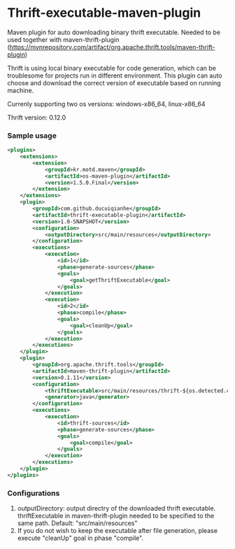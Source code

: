 # Thrift-executable-maven-plugin
Maven plugin for auto downloading binary thrift executable. Needed to be used together with maven-thrift-plugin (https://mvnrepository.com/artifact/org.apache.thrift.tools/maven-thrift-plugin)

Thrift is using local binary executable for code generation, which can be troublesome for projects run in different environment. This plugin can auto choose and download the correct version of executable based on running machine. 

Currenly supporting two os versions: windows-x86_64, linux-x86_64

Thrift version: 0.12.0

### Sample usage
```xml
<plugins>
    <extensions>
        <extension>
            <groupId>kr.motd.maven</groupId>
            <artifactId>os-maven-plugin</artifactId>
            <version>1.5.0.Final</version>
        </extension>
    </extensions>
    <plugin>
        <groupId>com.github.ducuiqianhe</groupId>
        <artifactId>thrift-executable-plugin</artifactId>
        <version>1.0-SNAPSHOT</version>
        <configuration>
            <outputDirectory>src/main/resources</outputDirectory>
        </configuration>
        <executions>
            <execution>
                <id>1</id>
                <phase>generate-sources</phase>
                <goals>
                    <goal>getThriftExecutable</goal>
                </goals>
            </execution>
            <execution>
                <id>2</id>
                <phase>compile</phase>
                <goals>
                    <goal>cleanUp</goal>
                </goals>
            </execution>
        </executions>
    </plugin>
    <plugin>
        <groupId>org.apache.thrift.tools</groupId>
        <artifactId>maven-thrift-plugin</artifactId>
        <version>0.1.11</version>
        <configuration>
            <thriftExecutable>src/main/resources/thrift-${os.detected.classifier}.exe</thriftExecutable>
            <generator>java</generator>
        </configuration>
        <executions>
            <execution>
                <id>thrift-sources</id>
                <phase>generate-sources</phase>
                <goals>
                    <goal>compile</goal>
                </goals>
            </execution>
        </executions>
    </plugin>
</plugins>
```

### Configurations
1. outputDirectory: output directry of the downloaded thrift executable. thriftExecutable in maven-thrift-plugin needed to be specified to the same path. Default: "src/main/resources"
2. If you do not wish to keep the executable after file generation, please execute "cleanUp" goal in phase "compile".